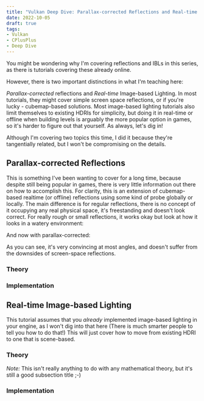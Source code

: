 ```yaml
---
title: "Vulkan Deep Dive: Parallax-corrected Reflections and Real-time Image-based Lighting"
date: 2022-10-05
draft: true
tags:
- Vulkan
- CPlusPlus
- Deep Dive
---
```


You might be wondering why I'm covering reflections and IBLs in this series, as there
is tutorials covering these already online.
<!--more-->
However, there is two important distinctions in what I'm
teaching here:

_Parallax-corrected_ reflections and _Real-time_ Image-based Lighting. In most tutorials, they might cover
simple screen space reflections, or if you're lucky - cubemap-based solutions. Most image-based lighting tutorials also
limit themselves to existing HDRIs for simplicity, but doing it in real-time or offline when building levels
is arguably the more popular option in games, so it's harder to figure out that yourself. As always, let's dig in!

Although I'm covering two topics this time, I did it because they're tangentially related, but I won't be compromising on
the details.

## Parallax-corrected Reflections

This is something I've been wanting to cover for a long time, because despite still being popular in games, there is very
little information out there on how to accomplish this. For clarity, this is an extension of cubemap-based realtime (or offline) reflections
using some kind of probe globally or locally. The main difference is for regular reflections, there is no concept of it occupying
any real physical space, it's freestanding and doesn't look correct. For really rough or small reflections, it works okay but
look at how it looks in a watery environment:

And now with parallax-corrected:

As you can see, it's very convincing at most angles, and doesn't suffer from the downsides of screen-space reflections.

### Theory

### Implementation

## Real-time Image-based Lighting

This tutorial assumes that you _already_ implemented image-based lighting in your engine, as I won't dig into that here
(There is much smarter people to tell you how to do that!) This will just cover how to move from existing HDRI to one that is scene-based.

### Theory

_Note:_ This isn't really anything to do with any mathematical theory, but it's still a good subsection title ;-)

### Implementation
